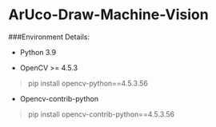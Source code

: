 # ArUco-Draw-Machine-Vision
###Environment Details:
- Python 3.9

- OpenCV >= 4.5.3
> pip install opencv-python==4.5.3.56

- Opencv-contrib-python
>pip install opencv-contrib-python==4.5.3.56

